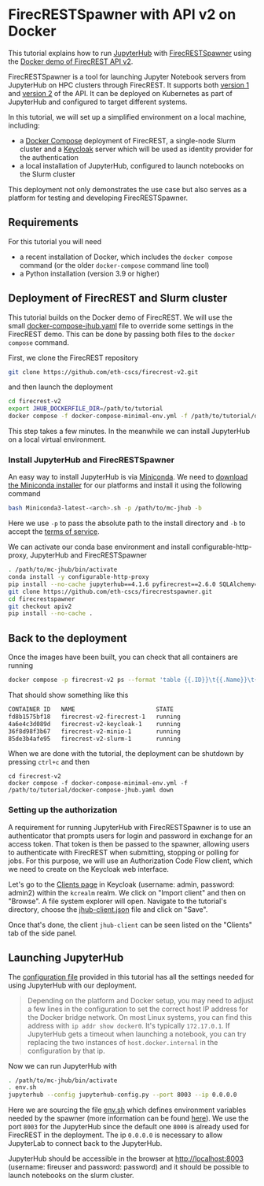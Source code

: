# FirecRESTSpawner with API v2 on Docker


This tutorial explains how to run [JupyterHub](https://jupyterhub.readthedocs.io/en/stable/) with [FirecRESTSpawner](https://github.com/eth-cscs/firecrestspawner) using the [Docker demo of FirecREST API v2](https://github.com/eth-cscs/firecrest-v2).

FirecRESTSpawner is a tool for launching Jupyter Notebook servers from JupyterHub on HPC clusters through FirecREST.
It supports both [version 1](https://firecrest.readthedocs.io/en/stable/) and [version 2](https://github.com/eth-cscs/firecrest-v2) of the API.
It can be deployed on Kubernetes as part of JupyterHub and configured to target different systems.

In this tutorial, we will set up a simplified environment on a local machine, including:

- a [Docker Compose](https://docs.docker.com/compose) deployment of FirecREST, a single-node Slurm cluster and a [Keycloak](https://www.keycloak.org) server which will be used as identity provider for the authentication
- a local installation of JupyterHub, configured to launch notebooks on the Slurm cluster

This deployment not only demonstrates the use case but also serves as a platform for testing and developing FirecRESTSpawner.


## Requirements

For this tutorial you will need

 * a recent installation of Docker, which includes the `docker compose` command (or the older `docker-compose` command line tool)
 * a Python installation (version 3.9 or higher)


## Deployment of FirecREST and Slurm cluster

This tutorial builds on the Docker demo of FirecREST.
We will use the small [docker-compose-jhub.yaml](docker-compose-jhub.yaml) file to override some settings in the FirecREST demo.
This can be done by passing both files to the `docker compose` command.

First, we clone the FirecREST repository

```bash
git clone https://github.com/eth-cscs/firecrest-v2.git
```

and then launch the deployment

```bash
cd firecrest-v2
export JHUB_DOCKERFILE_DIR=/path/to/tutorial
docker compose -f docker-compose-minimal-env.yml -f /path/to/tutorial/docker-compose-jhub.yaml up
```

This step takes a few minutes. In the meanwhile we can install JupyterHub on a local virtual environment.


### Install JupyterHub and FirecRESTSpawner

An easy way to install JupyterHub is via [Miniconda](https://docs.anaconda.com/miniconda/install/).
We need to [download the Miniconda installer](https://docs.anaconda.com/miniconda/install/) for our platforms and install it using the following command

```bash
bash Miniconda3-latest-<arch>.sh -p /path/to/mc-jhub -b
```

Here we use `-p` to pass the absolute path to the install directory and `-b` to accept the [terms of service](https://legal.anaconda.com/policies/en/).

We can activate our conda base environment and install configurable-http-proxy, JupyterHub and FirecRESTSpawner

```bash
. /path/to/mc-jhub/bin/activate
conda install -y configurable-http-proxy
pip install --no-cache jupyterhub==4.1.6 pyfirecrest==2.6.0 SQLAlchemy==1.4.52 oauthenticator==16.3.1 python-hostlist==1.23.0
git clone https://github.com/eth-cscs/firecrestspawner.git
cd firecrestspawner
git checkout apiv2
pip install --no-cache .
```

## Back to the deployment

Once the images have been built, you can check that all containers are running

```bash
docker compose -p firecrest-v2 ps --format 'table {{.ID}}\t{{.Name}}\t{{.State}}'
```

That should show something like this

```bash
CONTAINER ID   NAME                       STATE
fd8b1575bf18   firecrest-v2-firecrest-1   running
4a6e4c3d089d   firecrest-v2-keycloak-1    running
36f8d98f3b67   firecrest-v2-minio-1       running
85de3b4afe95   firecrest-v2-slurm-1       running
```

When we are done with the tutorial, the deployment can be shutdown by pressing `ctrl+c` and then

```
cd firecrest-v2
docker compose -f docker-compose-minimal-env.yml -f /path/to/tutorial/docker-compose-jhub.yaml down
```

### Setting up the authorization

A requirement for running JupyterHub with FirecRESTSpawner is to use an authenticator that prompts users for login and password in exchange for an access token.
That token is then be passed to the spawner, allowing users to authenticate with FirecREST when submitting, stopping or polling for jobs.
For this purpose, we will use an Authorization Code Flow client, which we need to create on the Keycloak web interface.

Let's go to the [Clients page](http://localhost:8080/auth/admin/master/console/#/master/clients) in Keycloak (username: admin, password: admin2) within the `kcrealm` realm.
We click on "Import client" and then on "Browse".
A file system explorer will open.
Navigate to the tutorial's directory, choose the [jhub-client.json](jhub-client.json) file and click on "Save".

Once that's done, the client `jhub-client` can be seen listed on the "Clients" tab of the side panel.


## Launching JupyterHub

The [configuration file](jupyterhub-config.py) provided in this tutorial has all the settings needed for using JupyterHub with our deployment.

> Depending on the platform and Docker setup, you may need to adjust a few lines in the configuration to set the correct host IP address for the Docker bridge network.
> On most Linux systems, you can find this address with `ip addr show docker0`.
> It's typically `172.17.0.1`.
> If JupyterHub gets a timeout when launching a notebook, you can try replacing the two instances of `host.docker.internal` in the configuration by that ip.

Now we can run JupyterHub with

```bash
. /path/to/mc-jhub/bin/activate
. env.sh 
jupyterhub --config jupyterhub-config.py --port 8003 --ip 0.0.0.0
```
Here we are sourcing the file [env.sh](env.sh) which defines environment variables needed by the spawner (more information can be found [here](https://firecrestspawner.readthedocs.io/en/latest/authentication.html)).
We use the port `8003` for the JupyterHub since the default one `8000` is already used for FirecREST in the deployment.
The ip `0.0.0.0` is necessary to allow JupyterLab to connect back to the JupyterHub.

JupyterHub should be accessible in the browser at [http://localhost:8003](http://localhost:8003/) (username: fireuser and password: password) and it should be possible to launch notebooks on the slurm cluster.

